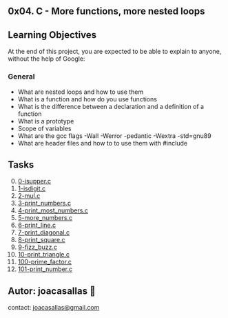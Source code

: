 ## 0x04. C - More functions, more nested loops ##

## Learning Objectives ##

At the end of this project, you are expected to be able to explain to anyone, without the help of Google:

### General ###
* What are nested loops and how to use them  
* What is a function and how do you use functions  
* What is the difference between a declaration and a definition of a function  
* What is a prototype  
* Scope of variables  
* What are the gcc flags -Wall -Werror -pedantic -Wextra -std=gnu89  
* What are header files and how to to use them with #include

## Tasks ##  
0. [0-isupper.c](https://github.com/joacasallas2/holbertonschool-low_level_programming/blob/main/0x04-more_functions_nested_loops/0-isupper.c)
1. [1-isdigit.c](https://github.com/joacasallas2/holbertonschool-low_level_programming/blob/main/0x04-more_functions_nested_loops/1-isdigit.c)
2. [2-mul.c](https://github.com/joacasallas2/holbertonschool-low_level_programming/blob/main/0x04-more_functions_nested_loops/2-mul.c)
3. [3-print_numbers.c](https://github.com/joacasallas2/holbertonschool-low_level_programming/blob/main/0x04-more_functions_nested_loops/3-print_numbers.c)
4. [4-print_most_numbers.c](https://github.com/joacasallas2/holbertonschool-low_level_programming/blob/main/0x04-more_functions_nested_loops/4-print_most_numbers.c)
5. [5-more_numbers.c](https://github.com/joacasallas2/holbertonschool-low_level_programming/blob/main/0x04-more_functions_nested_loops/5-more_numbers.c)
6. [6-print_line.c](https://github.com/joacasallas2/holbertonschool-low_level_programming/blob/main/0x04-more_functions_nested_loops/6-print_line.c)
7. [7-print_diagonal.c](https://github.com/joacasallas2/holbertonschool-low_level_programming/blob/main/0x04-more_functions_nested_loops/7-print_diagonal.c)
8. [8-print_square.c](https://github.com/joacasallas2/holbertonschool-low_level_programming/blob/main/0x04-more_functions_nested_loops/8-print_square.c)
9. [9-fizz_buzz.c](https://github.com/joacasallas2/holbertonschool-low_level_programming/blob/main/0x04-more_functions_nested_loops/9-fizz_buzz.c)
10. [10-print_triangle.c](https://github.com/joacasallas2/holbertonschool-low_level_programming/blob/main/0x04-more_functions_nested_loops/10-print_triangle.c)
11. [100-prime_factor.c](https://github.com/joacasallas2/holbertonschool-low_level_programming/blob/main/0x04-more_functions_nested_loops/100-prime_factor.c)
12. [101-print_number.c](https://github.com/joacasallas2/holbertonschool-low_level_programming/blob/main/0x04-more_functions_nested_loops/101-print_number.c)



## Autor:  joacasallas :information_desk_person:  
contact:  joacasallas@gmail.com  


